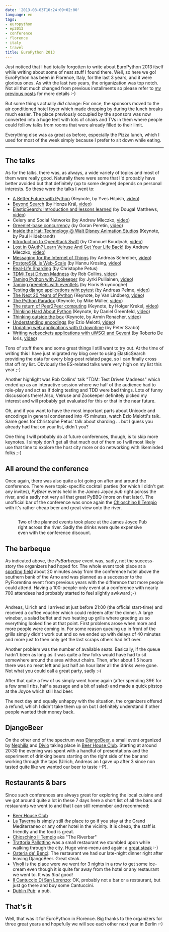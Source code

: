 ```yaml
---
date: '2013-08-03T10:24:09+02:00'
language: en
tags:
- europython
- ep2013
- conference
- florence
- italy
- travel
title: EuroPython 2013
---
```



<img src="http://photos.h10n.me/Conferences/EuroPython-2013/i-kdgmNcz/0/S/DSC01068-S.jpg" alt="" class="left" />Just noticed that I had totally forgotten to write about EuroPython 2013 itself while writing about some of neat stuff I found there. Well, so here we go! EuroPython has been in Florence, Italy, for the last 3 years, and it were glorious ones. As with the last two years, the origanization was top notch. Not all that much changed from previous installments so please refer to [my previous posts](http://zerokspot.com/weblog/search/?q=europython+AND+florence) for more details :-)

But some things actually *did* change: For once, the sponsors moved to the air conditioned hotel foyer which made dropping by during the lunch breaks much easier. The place previously occupied by the sponsors was now converted into a huge tent with lots of chairs and TVs in them where people could folllow talks from rooms that were already filled to their limit.

Everything else was as great as before, especially the Pizza lunch, which I used for most of the week simply because I prefer to sit down while eating.

-------------------

## The talks

As for the talks, there was, as always, a wide variety of topics and most of them were really good. Naturally there were some that I'd probably have better avoided but that definitely (up to some degree) depends on personal interests. So these were the talks I went to:

* [A Better Future with Python](https://ep2013.europython.eu/conference/talks/better-future-python) (Keynote, by Yves Hilpish, [video](https://www.youtube.com/watch?v=48DnfQAMvJs))
* [Beyond Search](https://ep2013.europython.eu/conference/talks/beyond-search) (by Honza Král, [video](https://www.youtube.com/watch?v=_lVijLepOAM))
* [ElasticSearch: Introduction and lessons learned](https://ep2013.europython.eu/conference/talks/elasticsearch-introduction-and-lessons-learned) (by Dougal Matthews, [video](https://www.youtube.com/watch?v=QDCpkXYXaCI))
* Celery and Social Networks (by Andrew Mleczko, [video](https://www.youtube.com/watch?v=2MZ1VbYQrfY))
* [Greenlet-base concurrency](https://ep2013.europython.eu/conference/talks/greenlet-based-concurrency) (by Goran Peretin, [video](https://www.youtube.com/watch?v=b9vTUZYmtiE))
* [Inside the Hat: Technology @ Walt Disney Animation Studios](https://ep2013.europython.eu/conference/talks/under-hood-technology-walt-disney-animation-studios) (Keynote, by Paul Hildebrandt)
* [Introduction to OpenStack Swift](https://ep2013.europython.eu/conference/talks/introduction-to-openstack-swift) (by Chmouel Boudjnah, [video](https://www.youtube.com/watch?v=EvIsHvR5PFw))
* [Lost in OAuth? Learn Velruse And Get Your Life Back!](https://ep2013.europython.eu/conference/talks/lost-in-oauth-learn-velruse-and-get-your-life-back) (by Andrew Mleczko, [video](https://www.youtube.com/watch?v=a-mzJ7wFIcA))
* [Messaging for the Internet of Things](https://ep2013.europython.eu/conference/talks/messaging-for-the-internet-of-things) (by Andreas Schreiber, [video](https://www.youtube.com/watch?v=tFzqSo1cRwU))
* [PostgreSQL is Web-Scale](https://ep2013.europython.eu/conference/talks/postgresql-is-web-scale-really) (by Hannu Krosing, [video](https://www.youtube.com/watch?v=TZeGN7baT5A))
* [Real-Life Sharding](https://ep2013.europython.eu/conference/talks/real-life-sharding) (by Christophe Petus)
* [TDM: Test Driven Madness](https://ep2013.europython.eu/conference/talks/tdm-test-driven-madness) (by Rob Collins, [video](https://www.youtube.com/watch?v=Nj4nwh_VrPM))
* [Taming Python with Zookeeper](https://ep2013.europython.eu/conference/talks/taming-pythons-zookeeper) (by Jyrki Pulliainen, [video](https://www.youtube.com/watch?v=Zd0bXwVwgGM))
* [Taming greenlets with eventlets](https://ep2013.europython.eu/conference/talks/taming-greenlets-using-eventlet) (by Floris Bruynooghe)
* [Testing django applications wiht pytest](https://ep2013.europython.eu/conference/talks/testing-django-applications-with-pytest) (by Andreas Pelme, [video](https://www.youtube.com/watch?v=aUf8Fkb7TaY))
* [The Next 20 Years of Python](https://ep2013.europython.eu/conference/talks/next-20-years-python) (Keynote, by Van Lindberg, [video](https://www.youtube.com/watch?v=MG2HACx_DfU))
* [The Python Paradox](https://ep2013.europython.eu/conference/talks/python-paradox) (Keynote, by Mike Müller, [video](https://www.youtube.com/watch?v=s9X9CaLAYSc))
* [The return of Peer2Peer computing](https://ep2013.europython.eu/conference/talks/return-peer2peer-computing) (Keynote, by Holger Krekel, [video](https://www.youtube.com/watch?v=-T5l3vh5X2U))
* [Thinking Hard About Python](https://ep2013.europython.eu/conference/talks/thinking-hard-about-python) (Keynote, by Daniel Greenfeld, [video](https://www.youtube.com/watch?v=7TImWbnUDeI))
* [Thinking outside the box](https://ep2013.europython.eu/conference/talks/thinking-outside-box) (Keynote, by Armin Ronacher, [video](https://www.youtube.com/watch?v=5pZVqBFtuLk))
* [Understanding encodings](https://ep2013.europython.eu/conference/talks/understanding-encodings-1) (by Ezio Melotti, [video](https://www.youtube.com/watch?v=kdVypb05VOI))
* [Updating web applications with 0 downtime](https://ep2013.europython.eu/conference/talks/updating-web-applications-with-0-downtime) (by Péter Szabó)
* [Writing websockets applications with uWSGI and Gevent](https://ep2013.europython.eu/conference/talks/writing-websockets-applications-with-uwsgi-and-gevent) (by Roberto De Ioris, [video](https://www.youtube.com/watch?v=qmdk5mVLsHM))

Tons of stuff there and some great things I still want to try out. At the time of writing this I have just migrated my blog over to using ElasticSearch providing the data for every blog-post related page, so I can finally cross that off my list. Obviously the ES-related talks were very high on my list this year ;-)

Another highlight was Rob Collins' talk "TDM: Test Driven Madness" which ended up as an interactive session where we half of the audience had to role-play and act as if doing testing and TDD were bad things. Lots of funny discussions there! Also, Velruse and Zookeeper definitely picked my interest and will probably get evaluated for this or that in the near future.

Oh, and if you want to have the most important parts about Unicode and encodings in general condensed into 45 minutes, watch Ezio Melotti's talk. Same goes for Christophe Petus' talk about sharding ... but I guess you already had that on your list, didn't you?

One thing I will probably do at future conferences, though, is to skip more keynotes. I simply don't get all that much out of them so I will most likely use that time to explore the host city more or do networking with likeminded folks ;-)


## All around the conference

Once again, there was also quite a lot going on after and around the conference. There were topic-specific cocktail parties (for which I didn't get any invites), *PyBeer* events held in the *James Joyce pub* right across the river, and a sadly not very all that great PyBBQ (more on that later). The unofficial bar of the conference was once again the [Chioschino Il Tempio](https://foursquare.com/v/chioschino-il-tempio/4fef7007e4b085aeb34e72b3) with it's rather cheap beer and great view onto the river.

<figure>
    <img src="http://photos.h10n.me/Conferences/EuroPython-2013/i-83WFTd4/0/L/DSC01082-L.jpg" alt="" />
    <figcaption><p>Two of the planned events took place at the James Joyce Pub right across the river. Sadly the drinks were quite expensive even with the conference discount.</p></figcaption>
</figure>


## The barbeque

As indicated above, the *PyBarbeque* event was, sadly, not the success-story the organizers had hoped for. The whole event took place at a [sporting field](https://foursquare.com/v/centro-sportivo-assi/4e66700fe4cdc480661b4888) about 20 minutes away from the conference hotel above the southern bank of the Arno and was planned as a successor to the PyFiorentina event from previous years with the difference that more people could attend. Having a 100-people-only event at a conference with nearly 700 attendees had probably started to feel slightly awkward ;-)

<figure>
    <img src="http://photos.h10n.me/Conferences/EuroPython-2013/i-RJk3n86/0/L/DSC01081-L.jpg" alt="" />
</figure>

Andreas, Ulrich and I arrived at just before 21:00 (the official start-time) and received a coffee voucher which could redeem after the dinner. A large winebar, a salad buffet and two heating up grills where greeting us so everything looked fine at that point. First problems arose when more and more people were coming in. For some reason queuing up in front of the grills simply didn't work out and so we ended up with delays of 40 minutes and more just to then only get the last scraps others had left over. 

Another problem was the number of available seats. Basically, if the queue hadn't been as long as it was quite a few folks would have had to sit somewhere around the area without chairs. Then, after about 1.5 hours there was no meat left and just half an hour later all the drinks were gone. Not what you could call a great party, sadly :-(

After that quite a few of us simply went home again (after spending 39€ for a few small ribs, half a sausage and a bit of salad) and made a quick pitstop at the Joyce which still had beer.

The next day and equally unhappy with the situation, the organizers offered a refund, which I didn't take them up on but I definitely understand if other people wanted their money back.


## DjangoBeer

On the other end of the spectrum was [DjangoBeer](http://djangobeer.com/), a small event organized by [Nephilia](http://nephila.it/) and [Divio](https://www.divio.ch/) taking place in [Beer House Club](https://www.facebook.com/Beer.House.Club). Starting at around 20:30 the evening was spent with a handful of presentations and the experiment of drinking beers starting on the right side of the bar and working through the taps (Ulrich, Andreas an I gave up after 3 since non tasted quite like we wanted our beer to taste :-P).


## Restaurants & bars

Since such conferences are always great for exploring the local cuisine and we got around quite a lot in these 7 days here a short list of all the bars and restaurants we went to and that I can still remember and recommend:

* [Beer House Club](https://www.facebook.com/Beer.House.Club)
* [La Taverna](http://www.tripadvisor.com/Restaurant_Review-g187895-d1231918-Reviews-La_Taverna-Florence_Tuscany.html) is simply still *the* place to go if you stay at the Grand Mediterraneo or any other hotel in the vicinity. It is cheap, the staff is friendly and the food is great.
* [Chioschino Il Tempio](https://foursquare.com/v/chioschino-il-tempio/4fef7007e4b085aeb34e72b3) aka "The Riverbar"
* [Trattoria Pallottino](http://www.trattoriapallottino.com/) was a small restaurant we stumbled upon while walking through the city. Huge wine-menu and again: a [great steak](http://photos.h10n.me/Conferences/EuroPython-2013/i-VhdRkQk/A) :-)
* [Osteria de' Benci](http://www.osteriadeibenci.it/): The restaurant we had our late-night dinner right after leaving DjangoBeer. Great steak.
* [Vivoli](http://www.vivoli.it/en) is the place were we went for 3 nights in a row to get some ice-cream even though it is quite far away from the hotel or any restaurant we went to. It was *that* good!
* [Il Cantuccio Di San Lorenzo](http://eshop.ilcantucciodisanlorenzo.com/store/): OK, probably not a bar or a restaurant, but just go there and buy some Cantuccini.
* [Dublin Pub](http://www.tripadvisor.com/Restaurant_Review-g187895-d1908461-Reviews-Dublin_Pub-Florence_Tuscany.html): a pub.

## That's it

Well, that was it for EuroPython in Florence. Big thanks to the organizers for three great years and hopefully we will see each other next year in Berlin :-)

